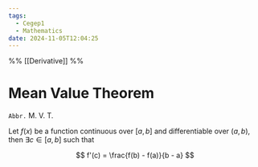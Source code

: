 ```yaml
---
tags:
  - Cegep1
  - Mathematics
date: 2024-11-05T12:04:25
---
```


%% [[Derivative]] %%

# Mean Value Theorem

`Abbr.` M. V. T.

Let $f(x)$ be a function continuous over $[a, b]$ and differentiable over $(a, b)$,
then $\exists c\in[a, b]$ such that

$$
f'(c) = \frac{f(b) - f(a)}{b - a}
$$